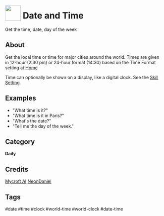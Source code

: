 # <img src='https://raw.githack.com/FortAwesome/Font-Awesome/master/svgs/solid/calendar.svg' card_color='#22a7f0' width='50' height='50' style='vertical-align:bottom'/> Date and Time
Get the time, date, day of the week

## About 
Get the local time or time for major cities around the world.  Times
are given in 12-hour (2:30 pm) or 24-hour format (14:30) based on the
Time Format setting at [Home](https://home.mycroft.ai/#/setting/basic)

Time can optionally be shown on a display, like a digital clock.  See
the [Skill Setting](https://home.mycroft.ai/#/skill).

## Examples 
* "What time is it?"
* "What time is it in Paris?"
* "What's the date?"
* "Tell me the day of the week."

## Category
**Daily**

## Credits 
[Mycroft AI](https://github.com/MycroftAI)
[NeonDaniel](https://github.com/NeonDaniel)

## Tags
#date
#time
#clock
#world-time
#world-clock
#date-time
